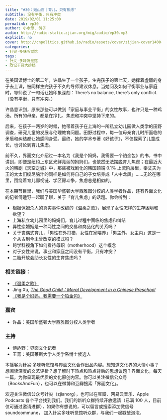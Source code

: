 ```yaml
---
title: "#30：她山石｜育儿，只有焦虑"
subtitle: 没有平衡，只有冲突
date: 2019/02/01 11:25:00
permalink: ep30
author: 小水母, 鸽子
audio: http://radio-static.zjian.org/mig/audio/ep30.mp3
explicit: no
cover: http://cnpolitics.github.io/radio/assets/cover/zijian-cover1400-v1.0.jpg
categories:
- 针尖·多味听觉馆
tags:
- 针尖·多味听觉馆
- 政记干货大排档
---
```


在美国读博士的第二年，许晶生了一个孩子。生完孩子的第七天，她撑着虚弱的身子去上课，被同样生完孩子不久的导师建议休息。当她问及如何平衡事业与家庭时，导师说了一句话让她印象深刻：There’s no balance, there’s only conflict.（没有平衡，只有冲突。）

许晶意识到，原来那些可以做到「家庭与事业平衡」的女性故事，也许只是一种鸡汤。所有的母亲，都是在挣扎、焦虑和冲突中坚持下来的。

后来，在孩子一两岁的时候，她带着孩子在上海的一所私立幼儿园做人类学的田野调查，研究儿童的发展与伦理教育问题。田野过程中，每一位母亲育儿时所面临的矛盾和纠结都让她感同身受。最终，她的学术专著《好孩子》，不仅探索了儿童成长，也讨论到育儿焦虑。

前不久，界面文化介绍过一本名为《我是个妈妈，我需要一个铂金包》的书，书中讲到，即便是纽约上东区光鲜亮丽的妈妈们，也依然无法摆脱育儿焦虑；在最近大火的韩剧《天空之城》中，那些被戏剧化的韩国顶端 0.1% 上流阶层里，奉丈夫为王的太太们绞尽脑汁的同样是如何将自己的子女培养成「人中龙凤」……无论在哪里，围绕着育儿鄙视链、学区房斗争，焦虑总是相似的。

在本期节目里，我们与美国华盛顿大学西雅图分校的人类学者许晶，还有界面文化的记者傅适野一起聊了聊，关于「育儿焦虑」的话题。你会听到：

- 根据保姆杀人的真实事件改编的《温柔之歌》，展现了女性怎样的生存困境和欲望？
- 上海私立幼儿园里的妈妈们，育儿过程中面临的焦虑和纠结
- 异性恋婚姻是一种两性之间的交易和商品化的关系吗？
- 关于丧偶式育儿，「男性在外打猎、女性在家喂养」「男主外，女主内」这是一个从古到今未曾改变的模式吗？
- 跨学科视角下如何看待母职（motherhood）这个概念
- 对于女性来说，事业和家庭之间没有平衡，只有冲突？
- 二胎开放会助长女性的生育焦虑吗？

### 相关链接：
- [《温柔之歌》](https://book.douban.com/subject/27077752/)
- Jing Xu, <cite>[The Good Child：Moral Development in a Chinese Preschool](https://www.sup.org/books/title/?id=26737)</cite>
- [《我是个妈妈，我需要一个铂金包》](https://mp.weixin.qq.com/s/ItxBKx43wx1SyJiff19FcA)

### 嘉宾
- 许晶：美国华盛顿大学西雅图分校人类学者

### 主持
- 傅适野：界面文化记者
- 王菁：美国莱斯大学人类学系博士候选人

本播客为针尖·多味听觉馆与界面文化合作出品内容。想知道文化界的大情小事？想阅读深度的文艺评析？想了解时下热点和热点背后的思想议题？界面文化，每天一篇，为你呈现最优质的文化原创内容。你可以关注微信公众号（BooksAndFun），也可以在微博和豆瓣搜索「界面文化」。

欢迎关注微信公众号针尖（zjianorg），也可以在豆瓣、网易云音乐、Apple Podcasts 各个平台找到我们。我们的新听众群持续开放邀请（已满 100 人，目前仅可通过邀请进群），如果你有想说的，可以留言或搜索添加微信号 soundcommune， 加入针尖多味听觉馆听众群，与我们一起戳破泡泡。
